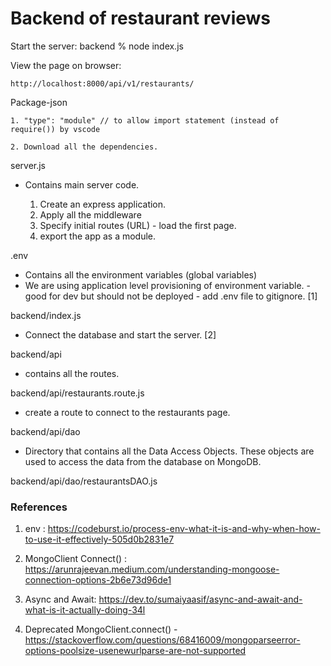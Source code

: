 # Backend of restaurant reviews

Start the server: 
    backend % node index.js 

View the page on browser:
    
    http://localhost:8000/api/v1/restaurants/

Package-json
    
    1. "type": "module" // to allow import statement (instead of require()) by vscode

    2. Download all the dependencies.

server.js

- Contains main server code. 

    1. Create an express application.
    2. Apply all the middleware
    3. Specify initial routes (URL) - load the first page.
    4. export the app as a module.

.env

- Contains all the environment variables (global variables)
- We are using application level provisioning of environment variable. - good for dev but should not be deployed - add .env file to gitignore. [1]

backend/index.js

- Connect the database and start the server. [2]

backend/api

- contains all the routes.

backend/api/restaurants.route.js

- create a route to connect to the restaurants page.

backend/api/dao
- Directory that contains all the Data Access Objects. These objects are used to access the data from the database on MongoDB.

backend/api/dao/restaurantsDAO.js


### References

1. env : https://codeburst.io/process-env-what-it-is-and-why-when-how-to-use-it-effectively-505d0b2831e7

2. MongoClient Connect() : https://arunrajeevan.medium.com/understanding-mongoose-connection-options-2b6e73d96de1

3. Async and Await: https://dev.to/sumaiyaasif/async-and-await-and-what-is-it-actually-doing-34l

4. Deprecated MongoClient.connect() - https://stackoverflow.com/questions/68416009/mongoparseerror-options-poolsize-usenewurlparse-are-not-supported



